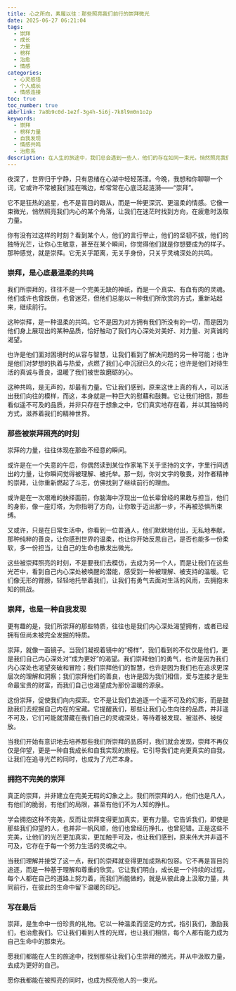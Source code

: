 ```yaml
---
title: 心之所向，素履以往：那些照亮我们前行的崇拜微光
date: 2025-06-27 06:21:04
tags:
  - 崇拜
  - 成长
  - 力量
  - 榜样
  - 治愈
  - 情感
categories:
  - 心灵感悟
  - 个人成长
  - 情感连接
toc: true
toc_number: true
abbrlink: 7a8b9c0d-1e2f-3g4h-5i6j-7k8l9m0n1o2p
keywords:
  - 崇拜
  - 榜样力量
  - 自我发现
  - 情感共鸣
  - 治愈系
description: 在人生的旅途中，我们总会遇到一些人，他们的存在如同一束光，悄然照亮我们前行的路。这束光，不是耀眼的追逐，而是心底深处那份温柔而坚定的“崇拜”。它无关乎完美，只在于那份触动灵魂的共鸣，那份激励我们成为更好自己的力量。今天，让我们一起走进这份独特的“崇拜”，感受它如何滋养我们的内心，指引我们走向更广阔的天地。
---
```


夜深了，世界归于宁静，只有思绪在心湖中轻轻荡漾。今晚，我想和你聊聊一个词，它或许不常被我们挂在嘴边，却常常在心底泛起涟漪——“崇拜”。

它不是狂热的追星，也不是盲目的跟从，而是一种更深沉、更温柔的情感。它像一束微光，悄然照亮我们内心的某个角落，让我们在迷茫时找到方向，在疲惫时汲取力量。

你有没有过这样的时刻？看到某个人，他们的言行举止，他们的坚韧不拔，他们的独特光芒，让你心生敬意，甚至在某个瞬间，你觉得他们就是你想要成为的样子。那种感觉，就是崇拜。它无关乎距离，无关乎身份，只关乎灵魂深处的共鸣。

### 崇拜，是心底最温柔的共鸣

我们所崇拜的，往往不是一个完美无缺的神祇，而是一个真实、有血有肉的灵魂。他们或许也曾跌倒，也曾迷茫，但他们总能以一种我们所欣赏的方式，重新站起来，继续前行。

这种崇拜，是一种温柔的共鸣。它不是因为对方拥有我们所没有的一切，而是因为他们身上展现出的某种品质，恰好触动了我们内心深处对美好、对力量、对真诚的渴望。

也许是他们面对困境时的从容与智慧，让我们看到了解决问题的另一种可能；也许是他们对梦想的执着与热爱，点燃了我们心中沉寂已久的火花；也许是他们对待生活的真诚与善良，温暖了我们被世故磨砺的心。

这种共鸣，是无声的，却最有力量。它让我们感到，原来这世上真的有人，可以活出我们向往的模样，而这，本身就是一种巨大的慰藉和鼓舞。它让我们相信，那些看似遥不可及的品质，并非只存在于想象之中，它们真实地存在着，并以其独特的方式，滋养着我们的精神世界。

### 那些被崇拜照亮的时刻

崇拜的力量，往往体现在那些不经意的瞬间。

或许是在一个失意的午后，你偶然读到某位作家笔下关于坚持的文字，字里行间透出的力量，让你瞬间觉得被理解、被托举。那一刻，你对文字的敬畏，对作者精神的崇拜，让你重新燃起了斗志，仿佛找到了继续前行的理由。

或许是在一次艰难的抉择面前，你脑海中浮现出一位长辈曾经的果敢与担当，他们的身影，像一座灯塔，为你指明了方向，让你敢于迈出那一步，不再被恐惧所束缚。

又或许，只是在日常生活中，你看到一位普通人，他们默默地付出，无私地奉献，那种纯粹的善良，让你感到世界的温柔，也让你开始反思自己，是否也能多一份柔软，多一份担当，让自己的生命也散发出微光。

这些被崇拜照亮的时刻，不是要我们去模仿，去成为另一个人，而是让我们在这些光芒中，看到自己内心深处被唤醒的潜能，感受到一种被理解、被支持的温暖。它们像无形的臂膀，轻轻地托举着我们，让我们有勇气去面对生活的风雨，去拥抱未知的挑战。

### 崇拜，也是一种自我发现

更有趣的是，我们所崇拜的那些特质，往往也是我们内心深处渴望拥有，或者已经拥有但尚未被完全发掘的特质。

崇拜，就像一面镜子。当我们凝视着镜中的“榜样”，我们看到的不仅仅是他们，更是我们自己内心深处对“成为更好”的渴望。我们崇拜他们的勇气，也许是因为我们内心深处也渴望突破和冒险；我们崇拜他们的智慧，也许是因为我们也在追求更深层次的理解和洞察；我们崇拜他们的善良，也许是因为我们相信，爱与连接才是生命最宝贵的财富，而我们自己也渴望成为那份温暖的源泉。

这份崇拜，促使我们向内探索。它不是让我们去追逐一个遥不可及的幻影，而是鼓励我们去挖掘自己内在的宝藏。它提醒我们，那些让我们心生向往的品质，并非遥不可及，它们可能就潜藏在我们自己的灵魂深处，等待着被发现、被滋养、被绽放。

当我们开始有意识地去培养那些我们所崇拜的品质时，我们就会发现，崇拜不再仅仅是仰望，更是一种自我成长和自我实现的旅程。它引导我们走向更真实的自我，让我们在追寻光芒的同时，也成为了光芒本身。

### 拥抱不完美的崇拜

真正的崇拜，并非建立在完美无瑕的幻象之上。我们所崇拜的人，他们也是凡人，有他们的脆弱，有他们的局限，甚至有他们不为人知的挣扎。

学会拥抱这种不完美，反而让崇拜变得更加真实，更有力量。它告诉我们，即使是那些我们仰望的人，也并非一帆风顺，他们也曾经历挣扎，也曾犯错。正是这些不完美，让他们的光芒更加真实，更加触手可及，也让我们感到，原来伟大并非遥不可及，它存在于每一个努力生活的灵魂之中。

当我们理解并接受了这一点，我们的崇拜就变得更加成熟和包容。它不再是盲目的追逐，而是一种基于理解和尊重的欣赏。它让我们明白，成长是一个持续的过程，每个人都在自己的道路上努力着，而我们所能做的，就是从彼此身上汲取力量，共同前行，在彼此的生命中留下温暖的印记。

### 写在最后

崇拜，是生命中一份珍贵的礼物。它以一种温柔而坚定的方式，指引我们，激励我们，也治愈我们。它让我们看到人性的光辉，也让我们相信，每个人都有能力成为自己生命中的那束光。

愿我们都能在人生的旅途中，找到那些让我们心生崇拜的微光，并从中汲取力量，去成为更好的自己。

愿你我都能在被照亮的同时，也成为照亮他人的一束光。